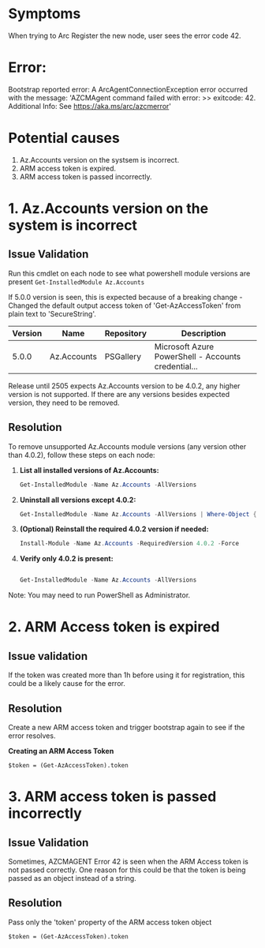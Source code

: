 # Symptoms
When trying to Arc Register the new node, user sees the error code 42.

# Error: 
Bootstrap reported error: A ArcAgentConnectionException error occurred with the message: 'AZCMAgent command failed with error:  >> exitcode: 42. Additional Info: See https://aka.ms/arc/azcmerror'

# Potential causes
1. Az.Accounts version on the systsem is incorrect.
2. ARM access token is expired.
3. ARM access token is passed incorrectly.

# 1. Az.Accounts version on the system is incorrect

## Issue Validation
Run this cmdlet on each node to see what powershell module versions are present
`Get-InstalledModule Az.Accounts`

If 5.0.0 version is seen, this is expected because of a breaking change -
Changed the default output access token of 'Get-AzAccessToken' from plain text to 'SecureString'.

| Version | Name        | Repository | Description                                         |
|---------|-------------|------------|-----------------------------------------------------|
| 5.0.0   | Az.Accounts | PSGallery  | Microsoft Azure PowerShell - Accounts credential...  |


Release until 2505 expects Az.Accounts version to be 4.0.2, any higher version is not supported.
If there are any versions besides expected version, they need to be removed.


 ## Resolution
 
 To remove unsupported Az.Accounts module versions (any version other than 4.0.2), follow these steps on each node:
 
 1. **List all installed versions of Az.Accounts:**
    ```powershell
    Get-InstalledModule -Name Az.Accounts -AllVersions
    ```
 
 2. **Uninstall all versions except 4.0.2:**
    ```powershell
    Get-InstalledModule -Name Az.Accounts -AllVersions | Where-Object { $_.Version -ne '4.0.2' } | ForEach-Object { Uninstall-Module -Name Az.Accounts -RequiredVersion $_.Version -Force }
    ```
 
 3. **(Optional) Reinstall the required 4.0.2 version if needed:**
    ```powershell
    Install-Module -Name Az.Accounts -RequiredVersion 4.0.2 -Force
    ```
 
 4. **Verify only 4.0.2 is present:**
    ```powershell

    Get-InstalledModule -Name Az.Accounts -AllVersions
    ```
 
  Note: You may need to run PowerShell as Administrator.


  # 2. ARM Access token is expired

  ## Issue validation

  If the token was created more than 1h before using it for registration, this could be a likely cause for the error.

  ## Resolution
  
  Create a new ARM access token and trigger bootstrap again to see if the error resolves.

  **Creating an ARM Access Token**
    
    $token = (Get-AzAccessToken).token

# 3. ARM access token is passed incorrectly

  ## Issue Validation
  Sometimes, AZCMAGENT Error 42 is seen when the ARM Access token is not passed correctly. One reason for this could be that the token is being passed as an object instead of a string.

  ## Resolution

  Pass only the 'token' property of the ARM access token object
      
    $token = (Get-AzAccessToken).token
    
